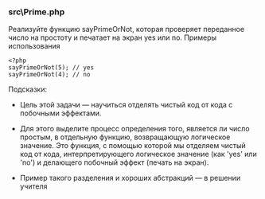 ### src\Prime.php

Реализуйте функцию sayPrimeOrNot, которая проверяет переданное число на простоту и печатает на экран yes или no.
Примеры использования

    <?php
    sayPrimeOrNot(5); // yes
    sayPrimeOrNot(4); // no


Подсказки:

* Цель этой задачи — научиться отделять чистый код от кода с побочными эффектами.

* Для этого выделите процесс определения того, является ли число простым, в отдельную функцию, возвращающую логическое значение. Это функция, с помощью которой мы отделяем чистый код от кода, интерпретирующего логическое значение (как 'yes' или 'no') и делающего побочный эффект (печать на экран).

* Пример такого разделения и хороших абстракций — в решении учителя